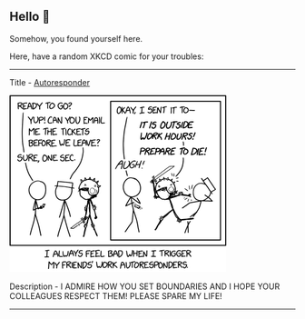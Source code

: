 ## Hello 👀

Somehow, you found yourself here.

Here, have a random XKCD comic for your troubles:

-----------------------------------

Title - [Autoresponder](https://xkcd.com/2574)

![Autoresponder](./random_comic.png)

Description - I ADMIRE HOW YOU SET BOUNDARIES AND I HOPE YOUR COLLEAGUES RESPECT THEM! PLEASE SPARE MY LIFE!

-----------------------------------